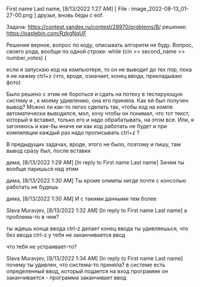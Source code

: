 First name Last name, [8/13/2022 1:27 AM]
[ File : image_2022-08-13_01-27-00.png ]
друзья, вновь беды с eof.

Задача: https://contest.yandex.ru/contest/28970/problems/B/
решение: https://pastebin.com/RzkgNqUF

Решение верное, вопрос по коду, описывать алгоритм не буду. Вопрос, своего рода, вообще по одной строке: while (cin >> second_name >> number_votes) {

если я запускаю код на компьютере, то он не выводит до тех пор, пока я не нажму ctrl+z (что, вроде, означает, конец ввода, прикладываю фото)

Было решено с этим не бороться и сдать на потеху в тестирующую систему и , к моему удивлению, она его приняла. Как ей был получен вывод? Можно ли как-то легко сделать так, чтобы код на компе автоматически выводился, мол, хочу чтобы он понимал, что тот текст, который я вставил, только его и надо обрабатывать, на этом все. Или, я загоняюсь и как-бы иначе ни как код работать не будет и при компиляции каждый раз надо прописывать ctrl+z ?

В предыдущих задачах, вроде, этого не было, поэтому и пишу, там вывод сразу был, после вставки

дима, [8/13/2022 1:29 AM]
[In reply to First name Last name]
Зачем ты вообще паришься над этим

дима, [8/13/2022 1:30 AM]
Ты кроме олимпы нигде почти с консолью работать не будешь

дима, [8/13/2022 1:30 AM]
И с такими данными тем более

Slava Muravjev, [8/13/2022 1:32 AM]
[In reply to First name Last name]
а проблема-то в чем?

ты ждешь конца ввода
ctrl-z делает конец ввода
ты удивляешься, что без ввода ctrl-z у тебя не заканчивается ввод

что тебя не устраивает-то?

Slava Muravjev, [8/13/2022 1:34 AM]
[In reply to First name Last name]
почему ты удивлен, что система-то приняла?
в системе есть определенный ввод, который подается на вход программе
он заканчивается - программа заканчивает ввод
